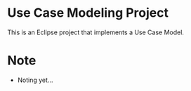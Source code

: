 # Use Case Modeling Project

This is an Eclipse project that implements a Use Case Model.
	
# Note

- Noting yet...